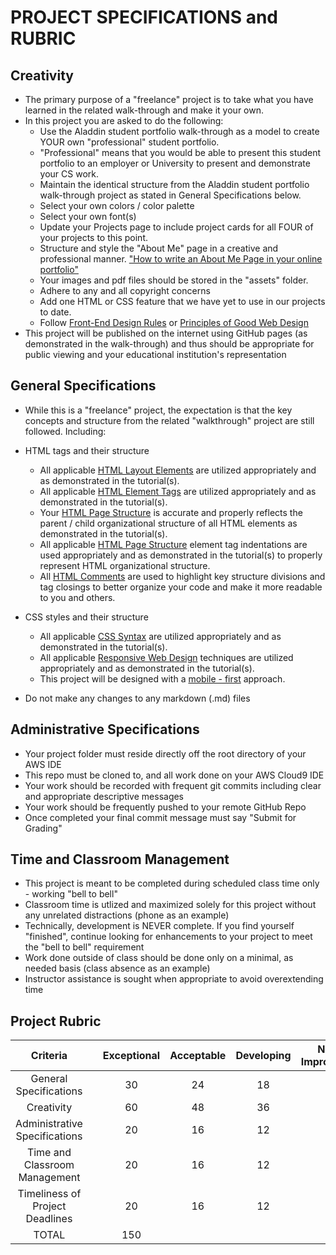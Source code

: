 # PROJECT SPECIFICATIONS and RUBRIC

## Creativity
 - The primary purpose of a "freelance" project is to take what you have learned in the related walk-through and make it your own.
 - In this project you are asked to do the following:
     - Use the Aladdin student portfolio walk-through as a model to create YOUR own "professional" student portfolio.
     - "Professional" means that you would be able to present this student portfolio to an employer or University to present and demonstrate your CS work. 
     - Maintain the identical structure from the Aladdin student portfolio walk-through project as stated in General Specifications below.
     - Select your own colors / color palette
     - Select your own font(s)
     - Update your Projects page to include project cards for all FOUR of your projects to this point.
     - Structure and style the "About Me" page in a creative and professional manner.  ["How to write an About Me Page in your online portfolio"](https://www.makeuseof.com/how-to-write-about-me-page-online-portfolio/)
     - Your images and pdf files  should be stored in the "assets" folder.
     - Adhere to any and all copyright concerns
     - Add one HTML or CSS feature that we have yet to use in our projects to date.
     - Follow [Front-End Design Rules](https://metapress.com/top-5-front-end-design-rules-for-developers/) or [Principles of Good Web Design](https://www.feelingpeaky.com/9-principles-of-good-web-design/)
 - This project will be published on the internet using GitHub pages (as demonstrated in the walk-through) and thus should be appropriate for public viewing and your educational institution's representation


## General Specifications
 - While this is a "freelance" project, the expectation is that the key concepts and structure from the related "walkthrough" project are still followed. Including:
 - HTML tags and their structure
     - All applicable [HTML Layout Elements](https://www.w3schools.com/html/html_layout.asp) are utilized appropriately and as demonstrated in the tutorial(s).
     - All applicable [HTML Element Tags](https://www.w3schools.com/html/html_elements.asp) are utilized appropriately and as demonstrated in the tutorial(s).
     - Your [HTML Page Structure](https://www.w3schools.com/html/html_intro.asp) is accurate and properly reflects the parent / child organizational structure of all HTML elements as demonstrated in the tutorial(s).
     - All applicable [HTML Page Structure](https://www.w3schools.com/html/html_intro.asp) element tag indentations are used appropriately and as demonstrated in the tutorial(s) to properly represent HTML organizational structure.
     - All [HTML Comments](https://www.w3schools.com/html/html_comments.asp) are used to highlight key structure divisions and tag closings to better organize your code and make it more readable to you and others.
 - CSS styles and their structure
     - All applicable [CSS Syntax](https://www.w3schools.com/css/css_syntax.asp) are utilized appropriately and as demonstrated in the tutorial(s).
     - All applicable [Responsive Web Design](https://www.w3schools.com/html/html_responsive.asp) techniques are utilized appropriately and as demonstrated in the tutorial(s).
     - This project will be designed with a [mobile - first](https://xd.adobe.com/ideas/process/ui-design/what-is-mobile-first-design/) approach.
 
 - Do not make any changes to any markdown (.md) files 


## Administrative Specifications
 - Your project folder must reside directly off the root directory of your AWS IDE
 - This repo must be cloned to, and all work done on your AWS Cloud9 IDE
 - Your work should be recorded with frequent git commits including clear and appropriate descriptive messages
 - Your work should be frequently pushed to your remote GitHub Repo
 - Once completed your final commit message must say "Submit for Grading"


## Time and Classroom Management
 - This project is meant to be completed during scheduled class time only - working "bell to bell"
 - Classroom time is utlized and maximized solely for this project without any unrelated distractions (phone as an example)
 - Technically, development is NEVER complete.  If you find yourself "finished", continue looking for enhancements to your project to meet the "bell to bell" requirement
 - Work done outside of class should be done only on a minimal, as needed basis (class absence as an example)
 - Instructor assistance is sought when appropriate to avoid overextending time



## Project Rubric

| Criteria                          |     | Exceptional  | Acceptable    | Developing   | Needs Improvement |
| :------------------------------:  | :--:| :----------: | :-----------: | :----------: | :---------------: |
| General Specifications            |     | 30           | 24            | 18           |  12               |
| Creativity                        |     | 60           | 48            | 36           |  24               | 
| Administrative Specifications     |     | 20           | 16            | 12           |   8               |
| Time and Classroom Management     |     | 20           | 16            | 12           |   8               |
| Timeliness of Project Deadlines   |     | 20           | 16            | 12           |   8               |
| TOTAL                             |     | 150          |
